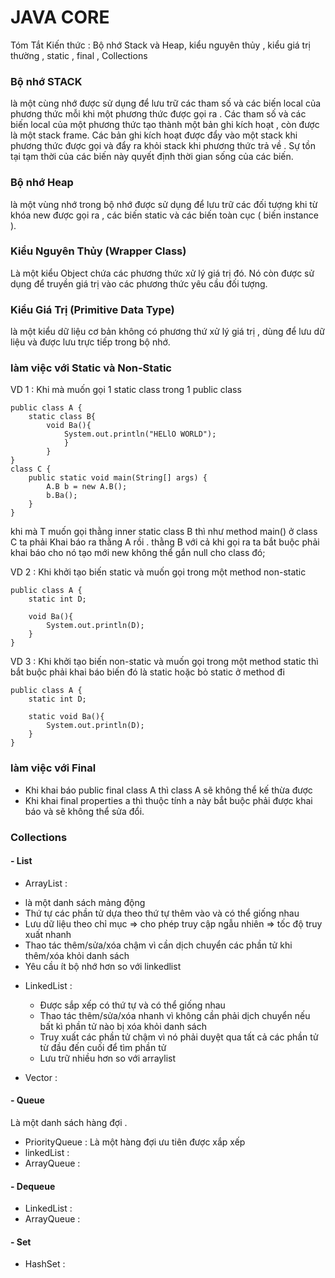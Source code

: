 # JAVA CORE
Tóm Tắt Kiến thức : Bộ nhớ Stack và Heap, kiểu nguyên thủy , kiểu giá trị thường , static , final , Collections

### Bộ nhớ STACK
là một cùng nhớ được sử dụng để lưu trữ các tham số và các biến local của phương thức mỗi khi một phương thức được gọi ra . Các tham số và các biến local của một phương thức tạo thành một bản ghi kích hoạt , còn được là một stack frame. Các bản ghi kích hoạt được đẩy vào một stack khi phương thức được gọi và đẩy ra khỏi stack khi phương thức trả về . Sự tồn tại tạm thời của các biến này quyết định thời gian sống của các biến.

### Bộ nhớ Heap
là một vùng nhớ trong bộ nhớ được sử dụng để lưu trữ các đối tượng khi từ khóa new được gọi ra , các biến static và các biến toàn cục ( biến instance ).

### Kiểu Nguyên Thủy (Wrapper Class)
Là một kiểu Object chứa các phương thức xử lý giá trị đó. Nó còn được sử dụng để truyền giá trị vào các phương thức yêu cầu đối tượng.

### Kiểu Giá Trị (Primitive Data Type)
là một kiểu dữ liệu cơ bản không có phương thứ xử lý giá trị , dùng để lưu dữ liệu và được lưu trực tiếp trong bộ nhớ.

### làm việc với Static và Non-Static
VD 1 : Khi mà muốn gọi 1 static class trong 1 public class 
```
public class A {
    static class B{
        void Ba(){
            System.out.println("HELlO WORLD");
            }
        }
}
class C {
    public static void main(String[] args) {
        A.B b = new A.B();
        b.Ba();
    }
}
```
khi mà T muốn gọi thằng inner static class B thì như method main() ở class C ta phải Khai báo ra thằng A rồi . thằng B với cả khi gọi 
ra ta bắt buộc phải khai báo cho nó tạo mới new không thể gắn null cho class đó;

VD 2 : Khi khởi tạo biến static và muốn gọi trong một method non-static
```
public class A {
    static int D;

    void Ba(){
        System.out.println(D);
    }
}
```
VD 3 : Khi khởi tạo biến non-static và muốn gọi trong một method static thì bắt buộc phải khai báo biến đó là static hoặc bỏ static ở method đi
```
public class A {
    static int D;

    static void Ba(){
        System.out.println(D);
    }
}

```

### làm việc với Final
+ Khi khai báo public final class A thì class A sẽ không thể kế thừa được
+ Khi khai final properties a thì thuộc tính a này bắt buộc phải được khai báo và sẽ không thể sửa đổi.

### Collections
#### - List
+ ArrayList : 
 - là một danh sách mảng động
 - Thứ tự các phần tử dựa theo thứ tự thêm vào và có thể giống nhau
 - Lưu dữ liệu theo chỉ mục => cho phép truy cập ngẫu nhiên => tốc độ truy xuất nhanh
 - Thao tác thêm/sửa/xóa chậm vì cần dịch chuyển các phần tử khi thêm/xóa khỏi danh sách
 - Yêu cầu ít bộ nhớ hơn so với linkedlist

+ LinkedList : 
  - Được sắp xếp có thứ tự và có thể giống nhau
  - Thao tác thêm/sửa/xóa nhanh vì không cần phải dịch chuyển nếu bất kì phần tử nào bị xóa khỏi danh sách
  - Truy xuất các phần tử chậm vì nó phải duyệt qua tất cả các phần tử từ đầu đến cuối để tìm phần tử
  - Lưu trữ nhiều hơn so với arraylist
  
+ Vector :
#### - Queue
 Là một danh sách hàng đợi .
+ PriorityQueue : Là một hàng đợi ưu tiên được xắp xếp
+ linkedList :
+ ArrayQueue : 
#### - Dequeue
+ LinkedList :
+ ArrayQueue :
#### - Set
+ HashSet :
